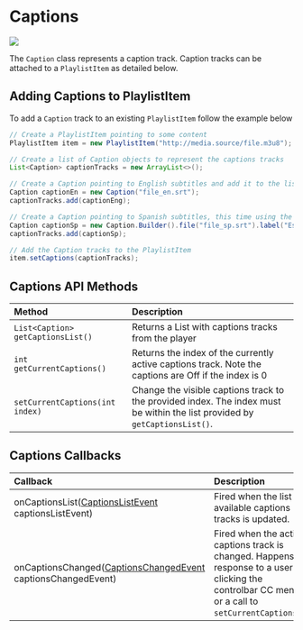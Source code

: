 # Captions

<img src="https://img.shields.io/badge/SDK-Android%20v3-0AAC29.svg?logo=android">

The `Caption` class represents a caption track. Caption tracks can be attached to a `PlaylistItem` as detailed below.

## Adding Captions to PlaylistItem

To add a `Caption` track to an existing `PlaylistItem` follow the example below

```java
// Create a PlaylistItem pointing to some content
PlaylistItem item = new PlaylistItem("http://media.source/file.m3u8");

// Create a list of Caption objects to represent the captions tracks
List<Caption> captionTracks = new ArrayList<>();

// Create a Caption pointing to English subtitles and add it to the list
Caption captionEn = new Caption("file_en.srt");
captionTracks.add(captionEng);

// Create a Caption pointing to Spanish subtitles, this time using the Builder
Caption captionSp = new Caption.Builder().file("file_sp.srt").label("Español").build();
captionTracks.add(captionSp);

// Add the Caption tracks to the PlaylistItem
item.setCaptions(captionTracks);
```

## Captions API Methods

| Method                            | Description                                                                                                                 |
|:----------------------------------|:----------------------------------------------------------------------------------------------------------------------------|
| `List<Caption> getCaptionsList()` | Returns a List with captions tracks from the player                                                                         |
| `int getCurrentCaptions()`        | Returns the index of the currently active captions track. Note the captions are Off if the index is 0                       |
| `setCurrentCaptions(int index)`   | Change the visible captions track to the provided index. The index must be within the list provided by `getCaptionsList()`. |

## Captions Callbacks

| Callback                                               | Description                                                                                                                                         |
|:-------------------------------------------------------|:----------------------------------------------------------------------------------------------------------------------------------------------------|
| onCaptionsList([CaptionsListEvent](https://developer.jwplayer.com/sdk/android/reference/com/longtailvideo/jwplayer/events/CaptionsListEvent.html) captionsListEvent)                 | Fired when the list of available captions tracks is updated.                                                                                        |
| onCaptionsChanged([CaptionsChangedEvent](https://developer.jwplayer.com/sdk/android/reference/com/longtailvideo/jwplayer/events/CaptionsChangedEvent.html) captionsChangedEvent) | Fired when the active captions track is changed. Happens in response to a user clicking the controlbar CC menu or a call to `setCurrentCaptions()`. |
